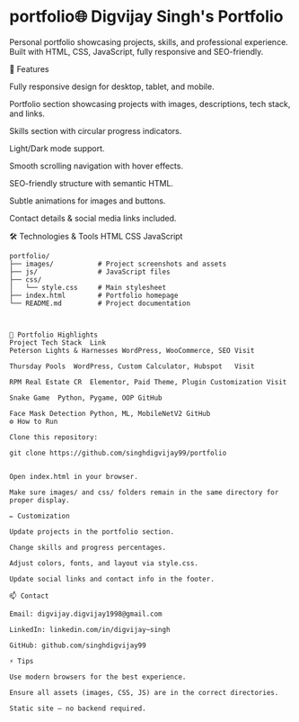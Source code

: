 # portfolio🌐 Digvijay Singh's Portfolio

Personal portfolio showcasing projects, skills, and professional experience. Built with HTML, CSS, JavaScript, fully responsive and SEO-friendly.

🚀 Features

Fully responsive design for desktop, tablet, and mobile.

Portfolio section showcasing projects with images, descriptions, tech stack, and links.

Skills section with circular progress indicators.

Light/Dark mode support.

Smooth scrolling navigation with hover effects.

SEO-friendly structure with semantic HTML.

Subtle animations for images and buttons.

Contact details & social media links included.

🛠️ Technologies & Tools
HTML
CSS
JavaScript

```text
portfolio/
├── images/           # Project screenshots and assets
├── js/               # JavaScript files
├── css/
│   └── style.css     # Main stylesheet
├── index.html        # Portfolio homepage
└── README.md         # Project documentation



📌 Portfolio Highlights
Project	Tech Stack	Link
Peterson Lights & Harnesses	WordPress, WooCommerce, SEO	Visit

Thursday Pools	WordPress, Custom Calculator, Hubspot	Visit

RPM Real Estate CR	Elementor, Paid Theme, Plugin Customization	Visit

Snake Game	Python, Pygame, OOP	GitHub

Face Mask Detection	Python, ML, MobileNetV2	GitHub
⚙️ How to Run

Clone this repository:

git clone https://github.com/singhdigvijay99/portfolio


Open index.html in your browser.

Make sure images/ and css/ folders remain in the same directory for proper display.

✏️ Customization

Update projects in the portfolio section.

Change skills and progress percentages.

Adjust colors, fonts, and layout via style.css.

Update social links and contact info in the footer.

📫 Contact

Email: digvijay.digvijay1998@gmail.com

LinkedIn: linkedin.com/in/digvijay~singh

GitHub: github.com/singhdigvijay99

⚡ Tips

Use modern browsers for the best experience.

Ensure all assets (images, CSS, JS) are in the correct directories.

Static site – no backend required.